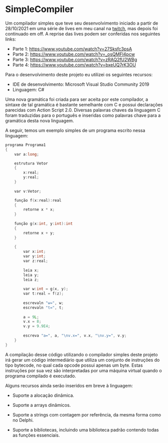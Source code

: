 # SimpleCompiler
Um compilador simples que teve seu desenvolvimento iniciado a partir de 28/10/2021 em uma série de lives em meu canal na [twitch](https://www.twitch.tv/sharivanx), mas depois foi continuado em off. A reprise das lives podem ser conferidas nos seguintes links:

- Parte 1: https://www.youtube.com/watch?v=27Sksfc3psA
- Parte 2: https://www.youtube.com/watch?v=_osQMFl4pcw
- Parte 3: https://www.youtube.com/watch?v=zRAQ2fU2WBg
- Parte 4: https://www.youtube.com/watch?v=bxeUQ7rK3OU

Para o desenvolvimento deste projeto eu utilizei os seguintes recursos:

- IDE de desenvolvimento: Microsoft Visual Studio Community 2019
- Linguagem: C#

Uma nova gramática foi criada para ser aceita por este compilador, a sintaxe de tal gramática é bastante semelhante com C e possui declarações parecidas com Action Script 2.0. Diversas palavras chaves da linguagem C foram traduzidas para o português e inseridas como palavras chave para a gramática desta nova linguagem.

A seguir, temos um exemplo simples de um programa escrito nessa linguagem:

```c++
programa Programa1
{
	var a:long;

	estrutura Vetor
	{
		x:real;
		y:real;
	}
	
	var v:Vetor;

	função f(x:real):real
	{
		retorne x * x;
	}
	
	função g(x:int, y:int):int
	{
		retorne x + y;
	}
	
	{
		var x:int;
		var y:int;
		var z:real;
		
		leia x;
		leia y;
		leia z;
		
		var w:int = g(x, y);
		var t:real = f(z);
		
		escrevaln "w=", w;
		escrevaln "t=", t;
		
		a = 9L;
		v.x = 8;
		v.y = 9.9E4;
		
		escreva "a=", a, "\nv.x=", v.x, "\nv.y=", v.y;
	}
}
```

A compilação desse código utilizando o compilador simples deste projeto irá gerar um código intermediário que utiliza um conjunto de instruções do tipo bytecode, no qual cada opcode possui apenas um byte. Estas instruções por sua vez são interpretadas por uma máquina virtual quando o programa compilado é executado.

Alguns recursos ainda serão inseridos em breve à linguagem:

- Suporte a alocação dinâmica.

- Suporte a arrays dinâmicos.

- Suporte a strings com contagem por referência, da mesma forma como no Delphi.

- Suporte a bibliotecas, incluindo uma biblioteca padrão contendo todas as funções essenciais.
